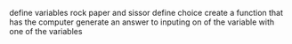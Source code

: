 define variables rock paper and sissor  define choice
create a function that has the computer generate an answer to inputing on of the variable with one of the variables